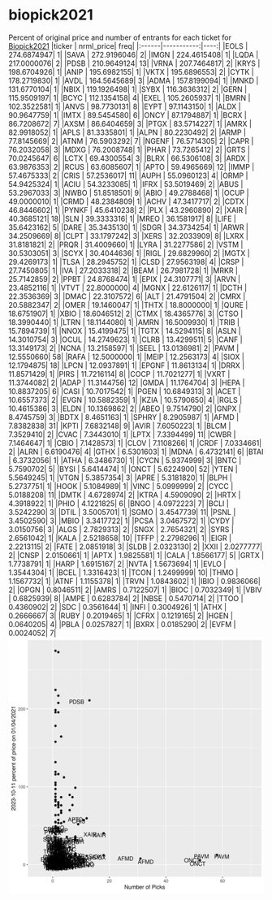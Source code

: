 # biopick2021
Percent of original price and number of entrants for each ticket for [Biopick2021](https://twitter.com/hashtag/Biopick2021)
|ticker |  nrml_price| freq|
|:------|-----------:|----:|
|EOLS   | 274.6874947|    1|
|SAVA   | 272.9196046|    2|
|IMGN   | 224.4615408|    1|
|LQDA   | 217.0000076|    2|
|PDSB   | 210.9649124|   13|
|VRNA   | 207.7464817|    2|
|KRYS   | 198.6704926|    1|
|ANIP   | 195.6982155|    1|
|VKTX   | 195.6896553|    2|
|CYTK   | 178.2719830|    1|
|AVDL   | 164.5645689|    3|
|ADMA   | 157.8199094|    1|
|MNKD   | 131.6770104|    1|
|NBIX   | 119.1926498|    1|
|SYBX   | 116.3636312|    2|
|GERN   | 115.9509197|    1|
|BCYC   | 112.1354158|    4|
|EXEL   | 105.2605937|    1|
|BMRN   | 102.3522581|    1|
|ANVS   |  98.7730131|    8|
|EYPT   |  97.1143150|    1|
|ALDX   |  90.9647759|    1|
|IMTX   |  89.5454580|    6|
|ONCY   |  87.1794887|    1|
|BCRX   |  86.7208672|    7|
|AXSM   |  86.6404659|    3|
|PTGX   |  83.5714227|    1|
|AMRX   |  82.9918052|    1|
|APLS   |  81.3335801|    1|
|ALPN   |  80.2230492|    2|
|ARMP   |  77.8145669|    2|
|ATNM   |  76.5903292|    7|
|NGENF  |  76.5714305|    2|
|CAPR   |  76.2032058|    3|
|MDXG   |  76.2008748|    1|
|PHAR   |  73.7265412|    2|
|GRTS   |  70.0245647|    6|
|LCTX   |  69.4300554|    3|
|BLRX   |  66.5306108|    3|
|ARDX   |  63.9876353|    2|
|RCUS   |  63.6085607|    1|
|APTO   |  59.4965669|   12|
|IMMP   |  57.4675333|    2|
|CRIS   |  57.2536017|   11|
|AUPH   |  55.0960123|    4|
|ORMP   |  54.9425324|    1|
|ACIU   |  54.3233085|    1|
|IFRX   |  53.5019469|    2|
|ABUS   |  53.2967033|    3|
|NWBO   |  51.8518501|    9|
|ABIO   |  49.2788468|    1|
|OCUP   |  49.0000010|    1|
|CRMD   |  48.2384809|    1|
|ACHV   |  47.3417717|    2|
|CDTX   |  46.8446602|    1|
|PYNKF  |  45.6410238|    2|
|PLX    |  43.2960890|    2|
|XAIR   |  40.3685121|   18|
|SLN    |  39.3333316|    1|
|MREO   |  36.1581917|    8|
|LIFE   |  35.6423162|    5|
|DARE   |  35.3435130|    1|
|SDGR   |  34.3734254|    1|
|ARWR   |  34.2509669|    8|
|CLPT   |  33.1797242|    3|
|XERS   |  32.2033909|    8|
|LXRX   |  31.8181821|    2|
|PRQR   |  31.4009660|    1|
|LYRA   |  31.2277586|    2|
|VSTM   |  30.5303051|    3|
|SCYX   |  30.4044636|    1|
|RIGL   |  29.6829960|    2|
|MGTX   |  29.4269173|    1|
|TLSA   |  28.2945752|    1|
|CLSD   |  27.9563198|    4|
|CRSP   |  27.7450805|    1|
|IVA    |  27.2033318|    2|
|BEAM   |  26.7981728|    1|
|MRKR   |  25.7142859|    2|
|PPBT   |  24.8768474|    1|
|EPIX   |  24.3107771|    3|
|ARVN   |  23.4852116|    1|
|VTVT   |  22.8000000|    4|
|MGNX   |  22.6126117|    1|
|DCTH   |  22.3536369|    3|
|DMAC   |  22.3107572|    6|
|ALT    |  21.4791504|    2|
|CMRX   |  20.5882347|    2|
|OMER   |  19.1460047|    1|
|THTX   |  18.8000000|    1|
|QURE   |  18.6751907|    1|
|XBIO   |  18.6046512|    2|
|CTMX   |  18.4365776|    3|
|CTSO   |  18.3990440|    1|
|LTRN   |  18.1144080|    1|
|AMRN   |  16.5009930|    1|
|TRIB   |  15.7894739|    1|
|NNOX   |  15.4199475|    1|
|TGTX   |  14.5294115|    8|
|ASLN   |  14.3010754|    3|
|OCUL   |  14.2749623|    1|
|CLRB   |  13.4299511|    5|
|CANF   |  13.3149173|    2|
|NCNA   |  13.2158597|    1|
|SEEL   |  13.0136981|    2|
|PAVM   |  12.5550660|   58|
|RAFA   |  12.5000000|    1|
|MEIP   |  12.2563173|    4|
|SIOX   |  12.1794875|   18|
|LPCN   |  12.0937891|    1|
|EPGNF  |  11.8613134|    1|
|DRRX   |  11.8571429|    1|
|PIRS   |  11.7216114|    8|
|COCP   |  11.7021277|    1|
|VXRT   |  11.3744082|    2|
|ADAP   |  11.3144756|   12|
|GMDA   |  11.1764704|    3|
|HEPA   |  10.8837205|    6|
|CASI   |  10.7017542|    1|
|PGEN   |  10.6849313|    3|
|ACET   |  10.6557373|    2|
|EVGN   |  10.5882359|    1|
|KZIA   |  10.5790650|    4|
|RGLS   |  10.4615386|    3|
|ELDN   |  10.1369862|    2|
|ABEO   |   9.7514790|    2|
|GNPX   |   8.4745759|    3|
|BDTX   |   8.4651163|    1|
|SPHRY  |   8.2905987|    1|
|AFMD   |   7.8382838|   31|
|KPTI   |   7.6832148|    9|
|AVIR   |   7.6050223|    1|
|BLCM   |   7.3529410|    2|
|CVAC   |   7.3443010|    1|
|LPTX   |   7.3394499|   11|
|CWBR   |   7.1464647|    1|
|CBIO   |   7.1428573|    1|
|CLOV   |   7.1108266|    1|
|CRDF   |   7.0334661|    2|
|ALRN   |   6.6190476|    4|
|GTHX   |   6.5301603|    1|
|MDNA   |   6.4732141|    6|
|BTAI   |   6.3732056|    1|
|ATHA   |   6.3486730|    1|
|CYCN   |   5.9374999|    3|
|BNTC   |   5.7590702|    5|
|BYSI   |   5.6414474|    1|
|ONCT   |   5.6224900|   52|
|YTEN   |   5.5649245|    1|
|VTGN   |   5.3857354|    3|
|APRE   |   5.3181820|    1|
|BLPH   |   5.2737751|    1|
|HOOK   |   5.1084989|    1|
|VINC   |   5.0999999|    2|
|CYCC   |   5.0188208|   11|
|DMTK   |   4.6728974|    2|
|KTRA   |   4.5909090|    2|
|HRTX   |   4.3918922|    1|
|PHIO   |   4.1221825|    6|
|BNGO   |   4.0972223|    7|
|BCLI   |   3.5242290|    3|
|DTIL   |   3.5005701|    1|
|SGMO   |   3.4547739|   11|
|PSNL   |   3.4502590|    3|
|MBIO   |   3.3417722|    1|
|PCSA   |   3.0467572|    1|
|CYDY   |   3.0150756|    3|
|ALGS   |   2.7829313|    2|
|SNGX   |   2.7654321|    2|
|SYRS   |   2.6561042|    1|
|KALA   |   2.5218658|   10|
|TFFP   |   2.2798296|    1|
|EIGR   |   2.2213115|    2|
|FATE   |   2.0851918|    3|
|SLDB   |   2.0323130|    2|
|XXII   |   2.0277777|    2|
|CNSP   |   2.0150661|    1|
|APTX   |   1.9825581|    1|
|CALA   |   1.8566177|    5|
|GRTX   |   1.7738791|    1|
|HARP   |   1.6915167|    2|
|NVTA   |   1.5673694|    1|
|EVLO   |   1.3544304|    1|
|BCEL   |   1.3316423|    1|
|TCON   |   1.2499999|   10|
|THMO   |   1.1567732|    1|
|ATNF   |   1.1155378|    1|
|TRVN   |   1.0843602|    1|
|IBIO   |   0.9836066|    2|
|OPGN   |   0.8046511|    2|
|AMRS   |   0.7122507|    1|
|BIOC   |   0.7032349|    1|
|VBIV   |   0.6825939|    8|
|AMPE   |   0.6283784|    2|
|NBSE   |   0.5470714|    2|
|TTOO   |   0.4360902|    2|
|SDC    |   0.3561644|    1|
|INFI   |   0.3004926|    1|
|ATHX   |   0.2666667|    3|
|RUBY   |   0.2019465|    1|
|CFRX   |   0.1219165|    2|
|HGEN   |   0.0640205|    4|
|PBLA   |   0.0257827|    1|
|BXRX   |   0.0185290|    2|
|EVFM   |   0.0024052|    7|
![retvspicks](biopicks.png?raw=true)
